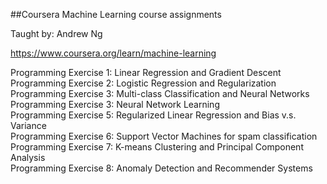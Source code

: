 ##Coursera Machine Learning course assignments

Taught by: Andrew Ng

https://www.coursera.org/learn/machine-learning

Programming Exercise 1: Linear Regression and Gradient Descent  
Programming Exercise 2: Logistic Regression and Regularization  
Programming Exercise 3: Multi-class Classification and Neural Networks  
Programming Exercise 3: Neural Network Learning  
Programming Exercise 5: Regularized Linear Regression and Bias v.s. Variance  
Programming Exercise 6: Support Vector Machines for spam classification  
Programming Exercise 7: K-means Clustering and Principal Component Analysis  
Programming Exercise 8: Anomaly Detection and Recommender Systems  